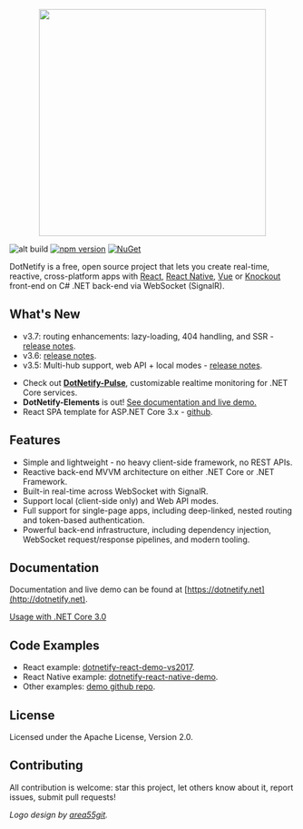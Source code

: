 
<p align="center"><img width="400px" src="http://dotnetify.net/content/images/dotnetify-logo.png"></p>

![alt build](https://ci.appveyor.com/api/projects/status/github/dsuryd/dotnetify?svg=true)
[![npm version](https://badge.fury.io/js/dotnetify.svg)](https://badge.fury.io/js/dotnetify)
[![NuGet](https://img.shields.io/nuget/v/DotNetify.SignalR.svg?style=flat-square)](https://www.nuget.org/packages/DotNetify.SignalR/) 

DotNetify is a free, open source project that lets you create real-time, reactive, cross-platform apps with [React](https://facebook.github.io/react/), [React Native](https://facebook.github.io/react-native/), [Vue](https://vuejs.org) or [Knockout](http://knockoutjs.com) front-end on C# .NET back-end via WebSocket (SignalR). 

## What's New

* v3.7: routing enhancements: lazy-loading, 404 handling, and SSR - [release notes](https://github.com/dsuryd/dotNetify/releases/tag/v3.7).
* v3.6: [release notes](https://github.com/dsuryd/dotNetify/releases/tag/v3.6).
* v3.5: Multi-hub support, web API + local modes - [release notes](https://github.com/dsuryd/dotNetify/releases/tag/v3.5).

<div/>

* Check out [**DotNetify-Pulse**](https://github.com/dsuryd/dotnetify-pulse), customizable realtime monitoring for .NET Core services.
* **DotNetify-Elements** is out! <a href="http://dotnetify.net/elements">See documentation and live demo.</a> 
* React SPA template for ASP.NET Core 3.x - [github](https://github.com/dsuryd/dotnetify-react-demo-vs2017/tree/master/ReactTemplate).

## Features

* Simple and lightweight - no heavy client-side framework, no REST APIs.
* Reactive back-end MVVM architecture on either .NET Core or .NET Framework.
* Built-in real-time across WebSocket with SignalR.
* Support local (client-side only) and Web API modes.
* Full support for single-page apps, including deep-linked, nested routing and token-based authentication.
* Powerful back-end infrastructure, including dependency injection, WebSocket request/response pipelines, and modern tooling.

## Documentation

Documentation and live demo can be found at [https://dotnetify.net](http://dotnetify.net).

[Usage with .NET Core 3.0](https://github.com/dsuryd/dotNetify/issues/159#issuecomment-547691063)

## Code Examples

* React example: [dotnetify-react-demo-vs2017](https://github.com/dsuryd/dotnetify-react-demo-vs2017).   
* React Native example: [dotnetify-react-native-demo](https://github.com/dsuryd/dotnetify-react-native-demo).
* Other examples: [demo github repo]([https://github.com/dsuryd/dotNetify/tree/master/Demo]).

## License
Licensed under the Apache License, Version 2.0.

## Contributing
All contribution is welcome: star this project, let others know about it, report issues, submit pull requests!

_Logo design by [area55git](https://github.com/area55git)._

